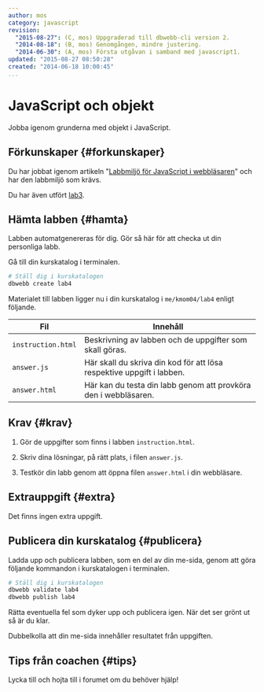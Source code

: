 ```yaml
---
author: mos
category: javascript
revision:
  "2015-08-27": (C, mos) Uppgraderad till dbwebb-cli version 2.
  "2014-08-18": (B, mos) Genomgången, mindre justering.
  "2014-06-30": (A, mos) Första utgåvan i samband med javascript1.
updated: "2015-08-27 08:50:28"
created: "2014-06-18 10:00:45"
...
```

JavaScript och objekt
==================================

Jobba igenom grunderna med objekt i JavaScript.

<!--more-->


Förkunskaper {#forkunskaper}
-----------------------

Du har jobbat igenom artikeln "[Labbmiljö för JavaScript i webbläsaren](kunskap/labbmiljo-for-javascript-i-webblasaren)" och har den labbmiljö som krävs.

Du har även utfört [lab3](uppgift/javascript-och-arrayer).



Hämta labben {#hamta}
-----------------------

Labben automatgenereras för dig. Gör så här för att checka ut din personliga labb.

Gå till din kurskatalog i terminalen.

```bash
# Ställ dig i kurskatalogen
dbwebb create lab4
```

Materialet till labben ligger nu i din kurskatalog i `me/kmom04/lab4` enligt följande.

| Fil                | Innehåll |
|--------------------|----------|
| `instruction.html` | Beskrivning av labben och de uppgifter som skall göras. |
| `answer.js`        | Här skall du skriva din kod för att lösa respektive uppgift i labben. |
| `answer.html`      | Här kan du testa din labb genom att provköra den i webbläsaren. |



Krav {#krav}
-----------------------

1. Gör de uppgifter som finns i labben `instruction.html`.

2. Skriv dina lösningar, på rätt plats, i filen `answer.js`.

3. Testkör din labb genom att öppna filen `answer.html` i din webbläsare.



Extrauppgift {#extra}
-----------------------

Det finns ingen extra uppgift.



Publicera din kurskatalog {#publicera}
-----------------------

Ladda upp och publicera labben, som en del av din me-sida, genom att göra följande kommandon i kurskatalogen i terminalen.

```bash
# Ställ dig i kurskatalogen
dbwebb validate lab4
dbwebb publish lab4
```

Rätta eventuella fel som dyker upp och publicera igen. När det ser grönt ut så är du klar. 

Dubbelkolla att din me-sida innehåller resultatet från uppgiften.



Tips från coachen {#tips}
-----------------------

Lycka till och hojta till i forumet om du behöver hjälp!




